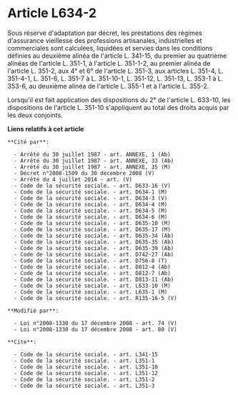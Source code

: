 # Article L634-2

Sous réserve d'adaptation par décret, les prestations des régimes d'assurance vieillesse des professions artisanales,
industrielles et commerciales sont calculées, liquidées et servies dans les conditions définies au deuxième alinéa de
l'article L. 341-15, du premier au quatrième alinéas de l'article L. 351-1, à l'article L. 351-1-2, au premier alinéa de
l'article L. 351-2, aux 4° et 6° de l'article L. 351-3, aux articles L. 351-4, L. 351-4-1, L. 351-6, L. 351-7 à L. 351-10-1,
L. 351-12, L. 351-13, L. 353-1 à L. 353-6, au deuxième alinéa de l'article L. 355-1 et à l'article L. 355-2. 

Lorsqu'il est fait application des dispositions du 2° de l'article L. 633-10, les dispositions de l'article L. 351-10
s'appliquent au total des droits acquis par les deux conjoints.

**Liens relatifs à cet article**

	**Cité par**:

	  - Arrêté du 30 juillet 1987 - art. ANNEXE, 1 (Ab)
	  - Arrêté du 30 juillet 1987 - art. ANNEXE, 33 (Ab)
	  - Arrêté du 30 juillet 1987 - art. ANNEXE, 35 (M)
	  - Décret n°2008-1509 du 30 décembre 2008 (V)
	  - Arrêté du 4 juillet 2014 - art. (V)
	  - Code de la sécurité sociale. - art. D633-16 (V)
	  - Code de la sécurité sociale. - art. D634-1 (M)
	  - Code de la sécurité sociale. - art. D634-3 (V)
	  - Code de la sécurité sociale. - art. D634-4 (M)
	  - Code de la sécurité sociale. - art. D634-5 (M)
	  - Code de la sécurité sociale. - art. D634-6 (M)
	  - Code de la sécurité sociale. - art. D635-10 (M)
	  - Code de la sécurité sociale. - art. D635-17 (M)
	  - Code de la sécurité sociale. - art. D635-34 (Ab)
	  - Code de la sécurité sociale. - art. D635-35 (Ab)
	  - Code de la sécurité sociale. - art. D635-39 (Ab)
	  - Code de la sécurité sociale. - art. D742-27 (Ab)
	  - Code de la sécurité sociale. - art. D756-8 (T)
	  - Code de la sécurité sociale. - art. D812-4 (Ab)
	  - Code de la sécurité sociale. - art. D812-7 (Ab)
	  - Code de la sécurité sociale. - art. D813-11 (Ab)
	  - Code de la sécurité sociale. - art. L633-10 (M)
	  - Code de la sécurité sociale. - art. L635-1 (M)
	  - Code de la sécurité sociale. - art. R135-16-5 (V)

	**Modifié par**:

	  - Loi n°2008-1330 du 17 décembre 2008 - art. 74 (V)
	  - Loi n°2008-1330 du 17 décembre 2008 - art. 80 (V)

	**Cite**:

	  - Code de la sécurité sociale. - art. L341-15
	  - Code de la sécurité sociale. - art. L351-1
	  - Code de la sécurité sociale. - art. L351-10
	  - Code de la sécurité sociale. - art. L351-12
	  - Code de la sécurité sociale. - art. L351-2
	  - Code de la sécurité sociale. - art. L351-3
